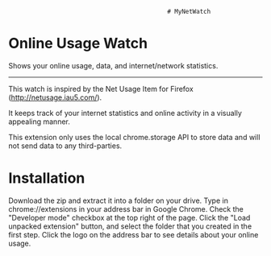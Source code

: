                                                 # MyNetWatch

# Online Usage Watch

Shows your online usage, data, and internet/network statistics.

----------------------------------------------------------------------------------------------------------------

This watch is inspired by the Net Usage Item for Firefox (http://netusage.iau5.com/).

It keeps track of your internet statistics and online activity in a visually appealing manner. 

This extension only uses the local chrome.storage API to store data and will not send data to any third-parties.

# Installation
Download the zip and extract it into a folder on your drive.
Type in chrome://extensions in your address bar in Google Chrome.
Check the "Developer mode" checkbox at the top right of the page.
Click the "Load unpacked extension" button, and select the folder that you created in the first step.
Click the logo on the address bar to see details about your online usage.

